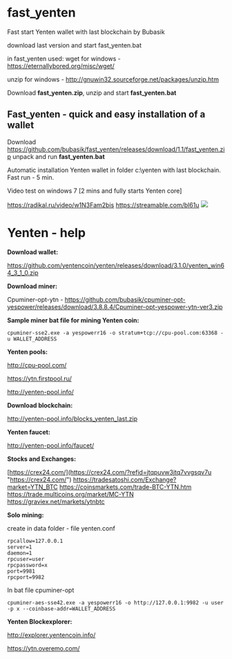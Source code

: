 # fast_yenten
Fast start Yenten wallet with last blockchain by Bubasik

download last version and start fast_yenten.bat

in fast_yenten used:
wget for windows - https://eternallybored.org/misc/wget/

unzip for windows - http://gnuwin32.sourceforge.net/packages/unzip.htm

Download **fast_yenten.zip**, unzip and start **fast_yenten.bat**

## Fast_yenten - quick and easy installation of a wallet

Download https://github.com/bubasik/fast_yenten/releases/download/1.1/fast_yenten.zip unpack and run **fast_yenten.bat**

Automatic installation Yenten wallet in folder c:\yenten with last blockchain. Fast run - 5 min.

Video test on windows 7 [2 mins and fully starts Yenten core]

https://radikal.ru/video/w1N3Fam2bis
https://streamable.com/bl61u
![](https://poster3.radikal.ru/1808/dd/3f5aefcb19e2.jpg)

# Yenten - help

**Download wallet:**

https://github.com/yentencoin/yenten/releases/download/3.1.0/yenten_win64_3_1_0.zip

**Download miner:**

Cpuminer-opt-ytn - https://github.com/bubasik/cpuminer-opt-yespower/releases/download/3.8.8.4/Cpuminer-opt-yespower-ytn-ver3.zip

**Sample miner bat file for mining Yenten coin:**

`cpuminer-sse2.exe -a yespowerr16 -o stratum+tcp://cpu-pool.com:63368 -u WALLET_ADDRESS`

**Yenten pools:**

http://cpu-pool.com/

https://ytn.firstpool.ru/

http://yenten-pool.info/

**Download blockchain:**

http://yenten-pool.info/blocks_yenten_last.zip

**Yenten faucet:**

http://yenten-pool.info/faucet/

**Stocks and Exchanges:**

[https://crex24.com/](https://crex24.com/?refid=jtqpuvw3jtq7vvgsqv7u "https://crex24.com/")
https://tradesatoshi.com/Exchange?market=YTN_BTC
https://coinsmarkets.com/trade-BTC-YTN.htm
https://trade.multicoins.org/market/MC-YTN
https://graviex.net/markets/ytnbtc

**Solo mining:**

create in data folder - file yenten.conf

    rpcallow=127.0.0.1
    server=1
    daemon=1
    rpcuser=user
    rpcpassword=x
    port=9981
    rpcport=9982

In bat file cpuminer-opt

`cpuminer-aes-sse42.exe -a yespowerr16 -o http://127.0.0.1:9982 -u user -p x --coinbase-addr=WALLET_ADDRESS`

**Yenten Blockexplorer:**

http://explorer.yentencoin.info/

https://ytn.overemo.com/


